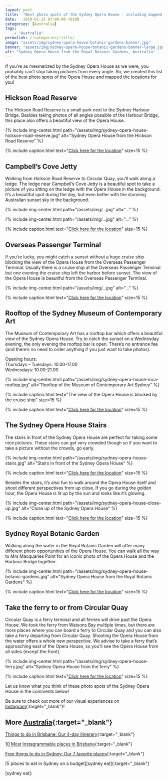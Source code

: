 ```yaml
---
layout: post
title:  "Best photo spots of the Sydney Opera House - including mapped locations"
date:   2019-01-15 07:00:00 +0100
categories: [Australia]
tags:
    - "Australia"
permalink: /:categories/:title/
image: "assets/img/sydney-opera-house-botanic-gardens-banner.jpg"
banner: "assets/img/sydney-opera-house-botanic-gardens-banner-large.jpg"
alt: "Sydney Opera House from the Royal Botanic Gardens, Australia"
---
```


If you’re as mesmerized by the Sydney Opera House as we were, you probably can’t stop taking pictures from every angle. So, we created this list of the best photo spots of the Opera House and mapped the locations for you!

## Hickson Road Reserve

The Hickson Road Reserve is a small park next to the Sydney Harbour Bridge. Besides taking photos of all angles possible of the Harbour Bridge, this place also offers a beautiful view of the Opera House. 

{% include img-center.html path="/assets/img/sydney-opera-house-hickson-road-reserve.jpg" alt="Sydney Opera House from the Hickson Road Reserve" %}

{% include caption.html text="<a target='_blank' href='https://goo.gl/maps/8S5hDryFWVs'>Click here for the location</a>" size=15 %}

## Campbell’s Cove Jetty

Walking from Hickson Road Reserve to Circular Quay, you’ll walk along a ledge. The ledge near Campbell’s Cove Jetty is a beautiful spot to take a picture of you sitting on the ledge with the Opera House in the background. It’s a beautiful spot during the day, but even better with the stunning Australian sunset sky in the background. 

{% include img-center.html path="/assets/img/...jpg" alt="..." %}

{% include img-center.html path="/assets/img/...jpg" alt="..." %}

{% include caption.html text="<a target='_blank' href='https://goo.gl/maps/6zfSyqMfwrx'>Click here for the location</a>" size=15 %}

## Overseas Passenger Terminal

If you’re lucky, you might catch a sunset without a huge cruise ship blocking the view of the Opera House from the Overseas Passenger Terminal. Usually there is a cruise ship at the Overseas Passenger Terminal but one evening the cruise ship left the harbor before sunset. The view of the Opera House is beautiful from the Overseas Passenger Terminal.

{% include img-center.html path="/assets/img/...jpg" alt="..." %}

{% include caption.html text="<a target='_blank' href='https://goo.gl/maps/ZaeGb6NmyTL2'>Click here for the location</a>" size=15 %}

## Rooftop of the Sydney Museum of Contemporary Art

The Museum of Contemporary Art has a rooftop bar which offers a beautiful view of the Sydney Opera House. Try to catch the sunset on a Wednesday evening, the only evening the rooftop bar is open.
There’s no entrance fee (and there’s no need to order anything if you just want to take photos).

Opening hours:  
Thursdays – Tuesdays: 10.00-17.00  
Wednesdays: 10.00-21.00  

{% include img-center.html path="/assets/img/sydney-opera-house-mca-rooftop.jpg" alt="Rooftop of the Museum of Contemporary Art Sydney" %}

{% include caption.html text="The view of the Opera House is blocked by the cruise ship" size=15 %}

{% include caption.html text="<a target='_blank' href='https://goo.gl/maps/QJivvRWZYqJ2'>Click here for the location</a>" size=15 %}

## The Sydney Opera House Stairs

The stairs in front of the Sydney Opera House are perfect for taking some nice pictures. These stairs can get very crowded though so if you want to take a picture without the crowds, go early.

{% include img-center.html path="/assets/img/sydney-opera-house-stairs.jpg" alt="Stairs in front of the Sydney Opera House" %}

{% include caption.html text="<a target='_blank' href='https://goo.gl/maps/C7gL9jVGP482'>Click here for the location</a>" size=15 %}

Besides the stairs, it’s also fun to walk around the Opera House itself and shoot different perspectives from up close. If you go during the golden hour, the Opera House is lit up by the sun and looks like it’s glowing. 

{% include img-center.html path="/assets/img/sydney-opera-house-close-up.jpg" alt="Close up of the Sydney Opera House" %}

{% include caption.html text="<a target='_blank' href='https://goo.gl/maps/n5kTKZ7zvC72'>Click here for the location</a>" size=15 %}

## Sydney Royal Botanic Garden

Walking along the water in the Royal Botanic Garden will offer many different photo opportunities of the Opera House. You can walk all the way to Mrs Macquaries Point for an iconic photo of the Opera House and the Harbour Bridge together. 

{% include img-center.html path="/assets/img/sydney-opera-house-botanic-gardens.jpg" alt="Sydney Opera House from the Royal Botanic Gardens" %}

{% include caption.html text="<a target='_blank' href='https://goo.gl/maps/dNYUVNq419t'>Click here for the location</a>" size=15 %}

## Take the ferry to or from Circular Quay

Circular Quay is a ferry terminal and all ferries will drive past the Opera House. We took the ferry from Watsons Bay multiple times, but there are more places where you can board a ferry to Circular Quay and you can also take a ferry departing from Circular Quay. Shooting the Opera House from the water offers a whole new perspective. We advise to take a ferry that’s approaching east of the Opera House, so you’ll see the Opera House from all sides (except the front). 

{% include img-center.html path="/assets/img/sydney-opera-house-ferry.jpg" alt="Sydney Opera House from the ferry" %}

{% include caption.html text="<a target='_blank' href='https://goo.gl/maps/xr7ifBWnS8o'>Click here for the location</a>" size=15 %}

Let us know what you think of these photo spots of the Sydney Opera House in the comments below!

Be sure to check out more of our visual experiences on [Instagram][instagram]{:target="_blank"}!

## More [Australia][australia]{:target="_blank"}

[Things to do in Brisbane: Our 4-day itinerary][brisbane itinerary]{:target="_blank"}

[10 Most Instagrammable places in Brisbane][instagrammable brisbane]{:target="_blank"}

[Free things to do in Sydney: Our 7 favorite places][sydney itinerary]{:target="_blank"}

[5 places to eat in Sydney on a budget][sydney eat]{:target="_blank"}

[brisbane itinerary]: https://kipamojo.world/australia/Things-to-do-in-Brisbane-Our-4-days-itinerary/ 
[instagrammable brisbane]: https://kipamojo.world/australia/10-Most-Instagrammable-places-in-Brisbane/ 
[sydney itinerary]: https://kipamojo.world/australia/Free-things-to-do-in-Sydney-Our-7-favorite-places/ 
[sydney eat]: 

[australia]: https://kipamojo.world/tags.html#australia
[instagram]: https://instagram.com/kipamojo 
